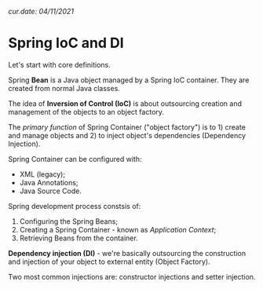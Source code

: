 *cur.date: 04/11/2021*

# Spring IoC and DI

Let's start with core definitions.

Spring **Bean** is a Java object managed by a Spring IoC container. They are created from normal Java classes.

The idea of **Inversion of Control (IoC)** is about outsourcing creation and management of the objects to an object factory.

The *primary function* of Spring Container ("object factory") is to 1) create and manage objects and 2) to inject object's dependencies (Dependency Injection).

Spring Container can be configured with:
- XML (legacy);
- Java Annotations;
- Java Source Code.

Spring development process constsis of:
1. Configuring the Spring Beans;
2. Creating a Spring Container - known as *Application Context*;
3. Retrieving Beans from the container.

**Dependency injection (DI)** - we're basically outsourcing the construction and injection of your object to external entity (Object Factory).

Two most common injections are: constructor injections and setter injection.